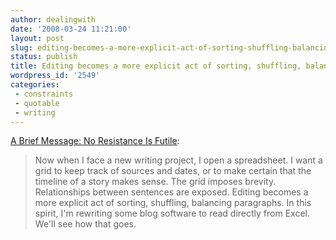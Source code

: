```yaml
---
author: dealingwith
date: '2008-03-24 11:21:00'
layout: post
slug: editing-becomes-a-more-explicit-act-of-sorting-shuffling-balancing-paragraphs
status: publish
title: Editing becomes a more explicit act of sorting, shuffling, balancing paragraphs.
wordpress_id: '2549'
categories:
 - constraints
 - quotable
 - writing
---
```


[A Brief Message: No Resistance Is Futile][1]:

> Now when I face a new writing project, I open a spreadsheet. I want a grid
to keep track of sources and dates, or to make certain that the timeline of a
story makes sense. The grid imposes brevity. Relationships between sentences
are exposed. Editing becomes a more explicit act of sorting, shuffling,
balancing paragraphs. In this spirit, I'm rewriting some blog software to read
directly from Excel. We'll see how that goes.

   [1]: http://abriefmessage.com/2008/03/24/ford/

